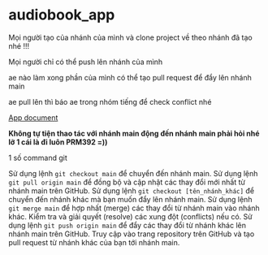 # audiobook_app
Mọi người tạo của nhánh của mình và clone project về theo nhánh đã tạo nhé !!!

Mọi người chỉ có thể push lên nhánh của mình 

ae nào làm xong phần của mình có thể tạo pull request để đẩy lên nhánh main

ae pull lên thì báo ae trong nhóm tiếng để check conflict nhé

[App document](https://1drv.ms/w/s!AgQHFqslslySjrM1vzwtBYWksoV5UQ?e=PfMHuJ)

**Không tự tiện thao tác với nhánh main
động đến nhánh main phải hỏi nhé
lỡ 1 cái là đi luôn PRM392 =))**

  
1 số command git

Sử dụng lệnh `git checkout main` để chuyển đến nhánh main.
Sử dụng lệnh `git pull origin main` để đồng bộ và cập nhật các thay đổi mới nhất từ nhánh main trên GitHub.
Sử dụng lệnh `git checkout [tên_nhánh_khác]` để chuyển đến nhánh khác mà bạn muốn đẩy lên nhánh main.
Sử dụng lệnh `git merge main` để hợp nhất (merge) các thay đổi từ nhánh main vào nhánh khác.
Kiểm tra và giải quyết (resolve) các xung đột (conflicts) nếu có.
Sử dụng lệnh `git push origin main` để đẩy các thay đổi từ nhánh khác lên nhánh main trên GitHub.
Truy cập vào trang repository trên GitHub và tạo pull request từ nhánh khác của bạn tới nhánh main.
